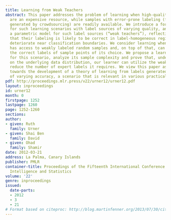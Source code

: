 ```yaml
---
title: Learning from Weak Teachers
abstract: This paper addresses the problem of learning when high-quality labeled examples
  are an expensive resource, while samples with error-prone labeling (for example
  generated by crowdsourcing) are readily available. We introduce a formal framework
  for such learning scenarios with label sources of varying quality, and we propose
  a parametric model for such label sources (“weak teachers”), reflecting the intuition
  that their labeling is likely to be correct in label-homogeneous regions but may
  deteriorate near classification boundaries. We consider learning when the learner
  has access to weakly labeled random samples and, on top of that, can actively query
  the correct labels of sample points of its choice. We propose a learning algorithm
  for this scenario, analyze its sample complexity and prove that, under certain conditions
  on the underlying data distribution, our learner can utilize the weak labels to
  reduce the number of expert labels it requires. We view this paper as a first step
  towards the development of a theory of learning from labels generated by teachers
  of varying accuracy, a scenario that is relevant in various practical applications.
pdf: http://proceedings.mlr.press/v22/urner12/urner12.pdf
layout: inproceedings
id: urner12
month: 0
firstpage: 1252
lastpage: 1260
page: 1252-1260
sections: 
author:
- given: Ruth
  family: Urner
- given: Shai Ben
  family: David
- given: Ohad
  family: Shamir
date: 2012-03-21
address: La Palma, Canary Islands
publisher: PMLR
container-title: Proceedings of the Fifteenth International Conference on Artificial
  Intelligence and Statistics
volume: '22'
genre: inproceedings
issued:
  date-parts:
  - 2012
  - 3
  - 21
# Format based on citeproc: http://blog.martinfenner.org/2013/07/30/citeproc-yaml-for-bibliographies/
---
```

